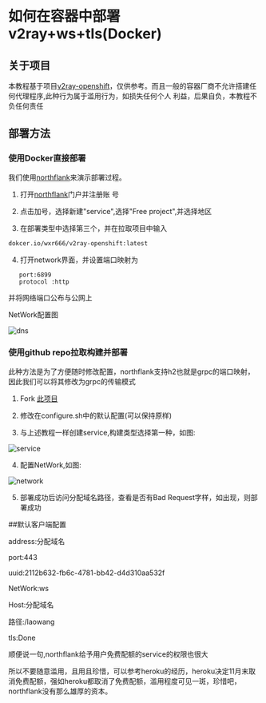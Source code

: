 # 如何在容器中部署v2ray+ws+tls(Docker)

## 关于项目

本教程基于项目[v2ray-openshift](https://github.com/bclswl0827/v2ray-openshift)，仅供参考。而且一般的容器厂商不允许搭建任何代理程序,此种行为属于滥用行为，如损失任何个人 利益，后果自负，本教程不负任何责任

## 部署方法

### 使用Docker直接部署

我们使用[northflank](https://northflank.com)来演示部署过程。

1. 打开[northflank](https://northflank.com)门户并注册账 号

2. 点击加号，选择新建"service",选择"Free project",并选择地区

3. 在部署类型中选择第三个，并在拉取项目中输入

```vb
dokcer.io/wxr666/v2ray-openshift:latest
```
4. 打开network界面，并设置端口映射为

```shell
   port:6899
   protocol :http
```

并将网络端口公布与公网上

NetWork配置图


![dns](https://raw.githubusercontent.com/wangvps/v2op/main/png/Screenshot_2022-10-11-21-49-25-466_com.android.chrome.jpg)


### 使用github repo拉取构建并部署

此种方法是为了方便随时修改配置，northflank支持h2也就是grpc的端口映射，因此我们可以将其修改为grpc的传输模式

1. Fork [此项目](https://github.com/wangvps/v2op)

2. 修改在configure.sh中的默认配置(可以保持原样)

3. 与上述教程一样创建service,构建类型选择第一种，如图:

![service](https://raw.githubusercontent.com/wangvps/v2op/main/png/IMG_20221011_221546.jpg)


4. 配置NetWork,如图:

![network](https://raw.githubusercontent.com/wangvps/v2op/main/png/Screenshot_2022-10-11-18-28-12-325_com.android.chrome.jpg)

5. 部署成功后访问分配域名路径，查看是否有Bad Request字样，如出现，则部署成功

##默认客户端配置

address:分配域名

port:443

uuid:2112b632-fb6c-4781-bb42-d4d310aa532f

NetWork:ws

Host:分配域名

路径:/laowang

tls:Done

顺便说一句,northflank给予用户免费配额的service的权限也很大

所以不要随意滥用，且用且珍惜，可以参考heroku的经历，heroku决定11月末取消免费配额，强如heroku都取消了免费配额，滥用程度可见一斑，珍惜吧，northflank没有那么雄厚的资本。





